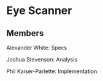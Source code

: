 # Eye Scanner

## Members

Alexander White: Specs

Joshua Stevenson: Analysis 

Phil Kaiser-Parlette: Implementation
